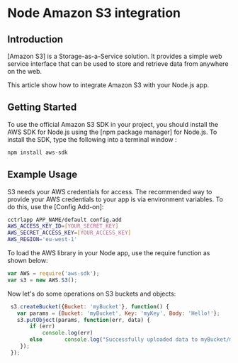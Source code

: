 # Node Amazon S3 integration 

## Introduction
[Amazon S3] is a Storage-as-a-Service solution. It provides a simple web service interface that can be used to store and retrieve data from anywhere on the web.

This article show how to integrate Amazon S3 with your Node.js app. 

## Getting Started
To use the official Amazon S3 SDK in your project, you should install the AWS SDK for Node.js using the [npm package manager] for Node.js. 
To install the SDK, type the following into a terminal window : 

~~~bash
npm install aws-sdk
~~~

## Example Usage 
S3 needs your AWS credentials for access. The recommended way to provide your AWS credentials to your app is via environment variables. To do this, use the [Config Add-on]:

~~~bash
cctrlapp APP_NAME/default config.add 
AWS_ACCESS_KEY_ID=[YOUR_SECRET_KEY] 
AWS_SECRET_ACCESS_KEY=[YOUR_ACCESS_KEY] 
AWS_REGION='eu-west-1' 
~~~

To load the AWS library in your Node app, use the require function as shown below:

~~~javascript
var AWS = require('aws-sdk');
var s3 = new AWS.S3();
~~~

Now let's do some operations on S3 buckets and objects:

~~~javascript
 s3.createBucket({Bucket: 'myBucket'}, function() {
   var params = {Bucket: 'myBucket', Key: 'myKey', Body: 'Hello!'};
   s3.putObject(params, function(err, data) {
       if (err)       
           console.log(err)     
       else       console.log("Successfully uploaded data to myBucket/myKey");   
    });
 });
~~~

